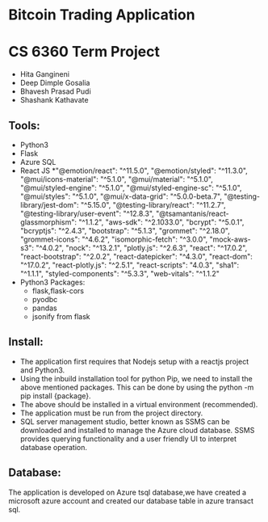 # Bitcoin Trading Application
# CS 6360 Term Project

* Hita Gangineni
* Deep Dimple Gosalia
* Bhavesh Prasad Pudi
* Shashank Kathavate

## Tools:
* Python3
* Flask
* Azure SQL
* React JS
  *"@emotion/react": "^11.5.0",
    "@emotion/styled": "^11.3.0",
    "@mui/icons-material": "^5.1.0",
    "@mui/material": "^5.1.0",
    "@mui/styled-engine": "^5.1.0",
    "@mui/styled-engine-sc": "^5.1.0",
    "@mui/styles": "^5.1.0",
    "@mui/x-data-grid": "^5.0.0-beta.7",
    "@testing-library/jest-dom": "^5.15.0",
    "@testing-library/react": "^11.2.7",
    "@testing-library/user-event": "^12.8.3",
    "@tsamantanis/react-glassmorphism": "^1.1.2",
    "aws-sdk": "^2.1033.0",
    "bcrypt": "^5.0.1",
    "bcryptjs": "^2.4.3",
    "bootstrap": "^5.1.3",
    "grommet": "^2.18.0",
    "grommet-icons": "^4.6.2",
    "isomorphic-fetch": "^3.0.0",
    "mock-aws-s3": "^4.0.2",
    "nock": "^13.2.1",
    "plotly.js": "^2.6.3",
    "react": "^17.0.2",
    "react-bootstrap": "^2.0.2",
    "react-datepicker": "^4.3.0",
    "react-dom": "^17.0.2",
    "react-plotly.js": "^2.5.1",
    "react-scripts": "4.0.3",
    "sha1": "^1.1.1",
    "styled-components": "^5.3.3",
    "web-vitals": "^1.1.2"
* Python3 Packages:
  * flask,flask-cors
  * pyodbc
  * pandas
  * jsonify from flask
  

## Install:
* The application first requires that Nodejs setup with a reactjs project and Python3.
* Using the inbuild installation tool for python Pip, we need to install the above mentioned packages. This can be done by using the python -m pip install {package}.
* The above should be installed in a virtual environment (recommended).
* The application must be run from the project directory.
* SQL server management studio, better known as SSMS can be downloaded and installed to manage the Azure cloud database. SSMS provides querying functionality and a user friendly UI to interpret database operation.


## Database:
The application is developed on Azure tsql database,we have created a microsoft azure account and created our database table in azure transact sql.

